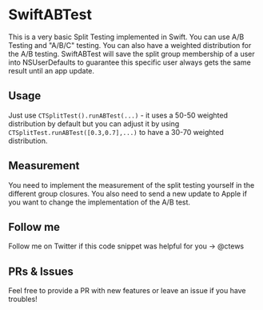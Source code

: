 # SwiftABTest
This is a very basic Split Testing implemented in Swift. You can use A/B Testing and "A/B/C" testing. You can also have a weighted distribution for the A/B testing.
SwiftABTest will save the split group membership of a user into NSUserDefaults to guarantee this specific user always gets the same result until an app update.

## Usage
Just use `CTSplitTest().runABTest(...)` - it uses a 50-50 weighted distribution by default but you can adjust it by using `CTSplitTest.runABTest([0.3,0.7],...)` to have a 30-70 weighted distribution.

## Measurement
You need to implement the measurement of the split testing yourself in the different group closures. You also need to send a new update to Apple if you want to change the implementation of the A/B test.

## Follow me
Follow me on Twitter if this code snippet was helpful for you -> @ctews

## PRs & Issues
Feel free to provide a PR with new features or leave an issue if you have troubles!
